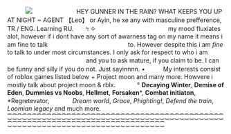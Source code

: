 　　　![](https://files.catbox.moe/f90s6q.png) 　　　　　　　HEY GUNNER IN THE RAIN? WHAT KEEPS YOU UP AT NIGHT ~ 
AGENT 【Leo】 or Ayin, he xe any with masculine prefference, TR / ENG. Learning RU. 　ೀ 
✧　　　　　　　　　　　　my mood fluxiates alot, however if i dont have any sort of awarness tag on my name it means i am fine to talk
　　　　　　　　　　　　　to. However despite this i am *fine* to talk to under most circumstances. I only ask for respect to who i am
　　　　　　　　　　　　　and you to ask mature, if you claim to be. I can be funny and silly if you do not. Just sayinnnn.
•　　　My interests consist of roblox games listed below + Project moon and many more. Howvere i mostly talk about project moon & rblx.
‎ 　　　° **Decaying Winter**, **Demise of Eden**, **Dummies vs Noobs**, **Hellmet**, **Forsaken***, **Combat initiaton**, *Regretevator,
‎ 　　　‎ ‎*Dream world*, *Grace*, *Phighting!*, *Defend the train*, *Loomian legacy* and much more.
⁐⁐⁐⁐⁐⁐⁐⁐⁐⁐⁐⁐⁐⁐⁐⁐⁐⁐⁐⁐⁐⁐⁐⁐⁐⁐⁐⁐⁐⁐⁐⁐⁐⁐⁐⁐⁐⁐⁐⁐⁐⁐⁐⁐⁐⁐⁐⁐⁐⁐⁐⁐⁐⁐⁐⁐⁐⁐⁐⁐⁐⁐⁐⁐⁐⁐⁐⁐⁐⁐⁐⁐⁐⁐⁐⁐
